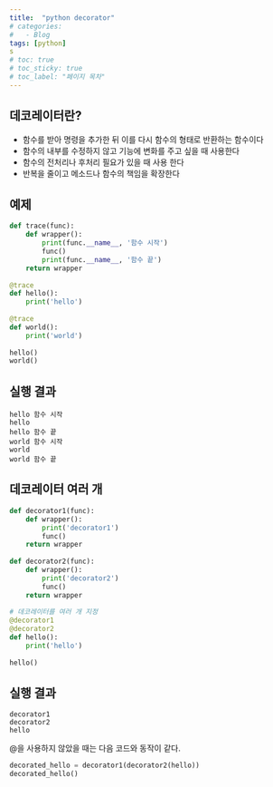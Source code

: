 ```yaml
---
title:  "python decorator"
# categories:
#   - Blog
tags: [python]
s
# toc: true
# toc_sticky: true
# toc_label: "페이지 목차"
---
```


## 데코레이터란?
+ 함수를 받아 명령을 추가한 뒤 이를 다시 함수의 형태로 반환하는 함수이다
+ 함수의 내부를 수정하지 않고 기능에 변화를 주고 싶을 때 사용한다
+ 함수의 전처리나 후처리 필요가 있을 때 사용 한다
+ 반복을 줄이고 메소드나 함수의 책임을 확장한다

## 예제
```python
def trace(func):
    def wrapper():
        print(func.__name__, '함수 시작')
        func()
        print(func.__name__, '함수 끝')
    return wrapper
 
@trace
def hello():
    print('hello')
 
@trace
def world():
    print('world')
 
hello()
world()
```

## 실행 결과
```
hello 함수 시작
hello
hello 함수 끝
world 함수 시작
world
world 함수 끝
```

## 데코레이터 여러 개
```python
def decorator1(func):
    def wrapper():
        print('decorator1')
        func()
    return wrapper
 
def decorator2(func):
    def wrapper():
        print('decorator2')
        func()
    return wrapper
 
# 데코레이터를 여러 개 지정
@decorator1
@decorator2
def hello():
    print('hello')
 
hello()
```

## 실행 결과
```
decorator1
decorator2
hello
```

@을 사용하지 않았을 때는 다음 코드와 동작이 같다.

```python
decorated_hello = decorator1(decorator2(hello))
decorated_hello()
```
